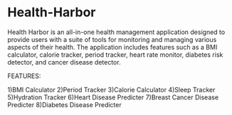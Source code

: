 # Health-Harbor

Health Harbor is an all-in-one health management application designed to provide users with a suite of tools for monitoring and managing various aspects of their health. The application includes features such as a BMI calculator, calorie tracker, period tracker, heart rate monitor, diabetes risk detector, and cancer disease detector.

FEATURES:

1)BMI Calculator
2)Period Tracker
3)Calorie Calculator
4)Sleep Tracker
5)Hydration Tracker
6)Heart Disease Predicter
7)Breast Cancer Disease Predicter
8)Diabetes Disease Predicter
